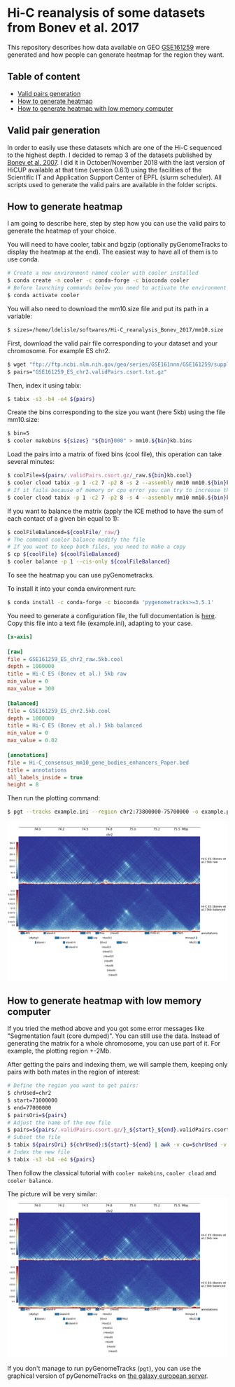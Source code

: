 Hi-C reanalysis of some datasets from Bonev et al. 2017
=======================================================

This repository describes how data available on GEO [GSE161259](https://www.ncbi.nlm.nih.gov/geo/query/acc.cgi?acc=GSE161259) were generated and how people can generate heatmap for the region they want.

Table of content
----------------
  * [Valid pairs generation](#valid-pair-generation)
  * [How to generate heatmap](#how-to-generate-heatmap)
  * [How to generate heatmap with low memory computer](#how-to-generate-heatmap-with-low-memory-computer)

Valid pair generation
---------------------
In order to easily use these datasets which are one of the Hi-C sequenced to the highest depth. I decided to remap 3 of the datasets published by [Bonev et al. 2007](https://doi.org/10.1016/j.cell.2017.09.043). I did it in October/November 2018 with the last version of HiCUP available at that time (version 0.6.1) using the facilities of the Scientific IT and Application Support Center of EPFL (slurm scheduler). All scripts used to generate the valid pairs are available in the folder scripts.

How to generate heatmap
-----------------------
I am going to describe here, step by step how you can use the valid pairs to generate the heatmap of your choice.

You will need to have cooler, tabix and bgzip (optionally pyGenomeTracks to display the heatmap at the end). The easiest way to have all of them is to use conda.
```bash
# Create a new environment named cooler with cooler installed
$ conda create -n cooler -c conda-forge -c bioconda cooler
# Before launching commands below you need to activate the environment
$ conda activate cooler
```

You will also need to download the mm10.size file and put its path in a variable:
```bash
$ sizes=/home/ldelisle/softwares/Hi-C_reanalysis_Bonev_2017/mm10.size
```

First, download the valid pair file corresponding to your dataset and your chromosome. For example ES chr2.
```bash
$ wget "ftp://ftp.ncbi.nlm.nih.gov/geo/series/GSE161nnn/GSE161259/suppl/GSE161259%5FES%5Fchr2%2EvalidPairs%2Ecsort%2Etxt%2Egz"
$ pairs="GSE161259_ES_chr2.validPairs.csort.txt.gz"
```

Then, index it using tabix:
```bash
$ tabix -s3 -b4 -e4 ${pairs}
```

Create the bins corresponding to the size you want (here 5kb) using the file mm10.size:
```bash
$ bin=5
$ cooler makebins ${sizes} "${bin}000" > mm10.${bin}kb.bins
```

Load the pairs into a matrix of fixed bins (cool file), this operation can take several minutes:
```bash
$ coolFile=${pairs/.validPairs.csort.gz/_raw.${bin}kb.cool}
$ cooler cload tabix -p 1 -c2 7 -p2 8 -s 2 --assembly mm10 mm10.${bin}kb.bins ${pairs} ${coolFile}
# If it fails because of memory or cpu error you can try to increase the number after -s, for example:
$ cooler cload tabix -p 1 -c2 7 -p2 8 -s 4 --assembly mm10 mm10.${bin}kb.bins ${pairs} ${coolFile}
```

If you want to balance the matrix (apply the ICE method to have the sum of each contact of a given bin equal to 1):
```bash
$ coolFileBalanced=${coolFile/_raw/}
# The command cooler balance modify the file
# If you want to keep both files, you need to make a copy
$ cp ${coolFile} ${coolFileBalanced}
$ cooler balance -p 1 --cis-only ${coolFileBalanced}
```

To see the heatmap you can use pyGenometracks.

To install it into your conda environment run:
```bash
$ conda install -c conda-forge -c bioconda 'pygenometracks>=3.5.1'
```

You need to generate a configuration file, the full documentation is [here](https://pygenometracks.readthedocs.io). Copy this file into a text file (example.ini), adapting to your case.
```ini
[x-axis]

[raw]
file = GSE161259_ES_chr2_raw.5kb.cool
depth = 1000000
title = Hi-C ES (Bonev et al.) 5kb raw
min_value = 0
max_value = 300

[balanced]
file = GSE161259_ES_chr2.5kb.cool
depth = 1000000
title = Hi-C ES (Bonev et al.) 5kb balanced
min_value = 0
max_value = 0.02

[annotations]
file = Hi-C_consensus_mm10_gene_bodies_enhancers_Paper.bed
title = annotations
all_labels_inside = true
height = 8
```

Then run the plotting command:
```bash
$ pgt --tracks example.ini --region chr2:73800000-75700000 -o example.png
```

![pyGenomeTracks example with ES HoxD cluster](./example/example.png)

How to generate heatmap with low memory computer
------------------------------------------------
If you tried the method above and you got some error messages like "Segmentation fault (core dumped)". You can still use the data. Instead of generating the matrix for a whole chromosome, you can use part of it. For example, the plotting region +-2Mb.

After getting the pairs and indexing them, we will sample them, keeping only pairs with both mates in the region of interest:
```bash
# Define the region you want to get pairs:
$ chrUsed=chr2
$ start=71000000
$ end=77000000
$ pairsOri=${pairs}
# Adjust the name of the new file
$ pairs=${pairs/.validPairs.csort.gz/}_${start}_${end}.validPairs.csort.gz
# Subset the file
$ tabix ${pairsOri} ${chrUsed}:${start}-${end} | awk -v cu=$chrUsed -v s=$start -v e=$end '$7==cu&&$8<e&&$8>s{print}' | bgzip > ${pairs}
# Index the new file
$ tabix -s3 -b4 -e4 ${pairs}
```

Then follow the classical tutorial with `cooler makebins`, `cooler cload` and `cooler balance`.

The picture will be very similar:
![pyGenomeTracks example with ES HoxD cluster using only a subset](./example/example2.png)

If you don't manage to run pyGenomeTracks (`pgt`), you can use the graphical version of pyGenomeTracks on [the galaxy european server](https://usegalaxy.eu/).
